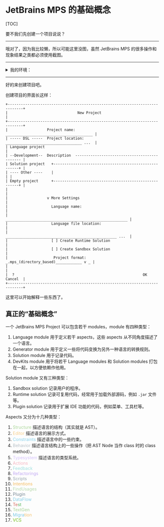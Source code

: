 # JetBrains MPS 的基础概念

[TOC]

要不我们先创建一个项目说说？

---

哦对了，因为我比较懒，所以可能这里没图，虽然 JetBrains MPS 的很多操作和现象结果之类都必须使用截图。

---

<details>
<summary>我的环境：</summary>

```text
$ cat /etc/os-release 
NAME="Manjaro Linux"
ID=manjaro
ID_LIKE=arch
BUILD_ID=rolling
PRETTY_NAME="Manjaro Linux"
ANSI_COLOR="32;1;24;144;200"
HOME_URL="https://manjaro.org/"
DOCUMENTATION_URL="https://wiki.manjaro.org/"
SUPPORT_URL="https://manjaro.org/"
BUG_REPORT_URL="https://bugs.manjaro.org/"
LOGO=manjarolinux
```
```text
$ uname -a
Linux geno1024-pc 5.10.2-2-MANJARO #1 SMP PREEMPT Tue Dec 22 08:14:42 UTC 2020 x86_64 GNU/Linux
```
```text
$ lsb_release -a
LSB Version:	n/a
Distributor ID:	ManjaroLinux
Description:	Manjaro Linux
Release:	20.2.1
Codename:	Nibia
```
```text
JetBrains MPS 2020.3
Build #MPS-203.5981.1014, built on January 5, 2021
Runtime version: 11.0.9+11-b1145.21 amd64
VM: OpenJDK 64-Bit Server VM by JetBrains s.r.o.
Linux 5.10.2-2-manjaro
GC: ParNew, ConcurrentMarkSweep
Memory: 2014M
Cores: 4
Registry: ide.mac.message.dialogs.as.sheets=false, idea.invalidate.caches.invalidates.vfs=true, ide.balloon.shadow.size=0, ide.new.project.model=false
Non-Bundled Plugins: TextGenGen, jetbrains.mps.baseLanguage.extensions, com.chrisrm.idea.MaterialThemeUI, zielu.gittoolbox, izhangzhihao.rainbow.brackets
Current Desktop: GNOME
```
<span style="color: lightgray">会不会暴露个人信息啊</span>
</details>

---

好的来创建项目吧。

创建项目的界面长这样：

```text
+-----------------------------------------------------------------------------+
|                                New Project                                  |
+-----------------------------------------------------------------------------+
|                  Project name:     ________________________________________ |
| ----- DSL -----  Project location: ___________________________________ ...  |
| Language project                                                            |
| --Development--  Description  --------------------------------------------- |
| Solution project   +------------------------------------------------------+ |
| ---- Other ----    |                                                      | |
| Empty project      +------------------------------------------------------+ |
|                                                                             |
|                  v More Settings                                            |
|                    Language name:                                           |
|                    ________________________________________________________ |
|                    Language file location:                                  |
|                    ___________________________________________________ ...  |
|                    [ ] Create Runtime Solution                              |
|                    [ ] Create Sandbox Solution                              |
|                     Project format: _.mps_(directory_based)____________ v _ |
|                                                                             |
|  ?                                                           OK     Cancel  |
+-----------------------------------------------------------------------------+
```

这里可以开始解释一些东西了。

## 真正的“基础概念”

一个 JetBrains MPS Project 可以包含若干 modules，module 有四种类型：

1. Language module 用于定义若干 aspects，这些 aspects 从不同角度描述了一个语言。
2. Generator module 用于定义一些将代码变换为另外一种语言的转换规则。
3. Solution module 用于记录代码。
4. DevKits module 用于将若干 Language modules 和 Solution modules 打包在一起，以方便依赖作他用。

Solution module 又有三种类型：

1. Sandbox solution 记录用户的程序。
2. Runtime solution 记录可复用代码，经常用于加载外部源码，例如 `.jar` 文件等。
3. Plugin solution 记录用于扩展 IDE 功能的代码，例如菜单、工具栏等。

<!-- 以上意译自 Tip of the Day，下面是亲身体验 -->

Aspects 又分为十几种类型：

1. <span style="color: rgb(172, 215, 155)">Structure</span> 描述语言的结构（其实就是 AST）。
2. <span style="color: rgb(248, 207, 139)">Editor</span> 描述语言的展示方式。
3. <span style="color: rgb(140, 211, 236)">Constraints</span> 描述语言中的一些约束。
4. <span style="color: rgb(184, 194, 200)">Behavior</span> 描述语言结构上的一些操作（把 AST Node 当作 class 时的 class method）。
5. <span style="color: rgb(213, 195, 251)">Typesystem</span> 描述语言的类型系统。
6. <span style="color: rgb(246, 180, 192)">Actions</span>
7. <span style="color: rgb(161, 224, 223)">Feedback</span>
8. <span style="color: rgb(194, 170, 243)">Refactorings</span>
9. <span style="color: rgb(154, 167, 176)">Scripts</span>
10. <span style="color: rgb(243, 188, 97)">Intentions</span>
11. <span style="color: rgb(184, 217, 172)">FindUsages</span>
12. <span style="color: rgb(120, 137, 150)">Plugin</span>
13. <span style="color: rgb(135, 206, 231)">DataFlow</span>
14. <span style="color: rgb(212, 108, 94)">Te</span><span style="color: rgb(87, 181, 94)">st</span>
15. <span style="color: rgb(167, 210, 150)">TextGen</span>
16. <span style="color: rgb(126, 202, 230)">Migra</span><span style="color: rgb(243, 195, 116)">tion</span>
17. <span style="color: rgb(116, 189, 29)">VCS</span>
